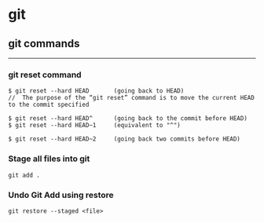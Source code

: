 # git

## git commands
***

### git reset command

```
$ git reset --hard HEAD       (going back to HEAD) 
//  The purpose of the “git reset” command is to move the current HEAD to the commit specified

$ git reset --hard HEAD^      (going back to the commit before HEAD)
$ git reset --hard HEAD~1     (equivalent to "^")

$ git reset --hard HEAD~2     (going back two commits before HEAD)
```
### Stage all files into git
```
git add .
```
### Undo Git Add using restore
```
git restore --staged <file>
```
